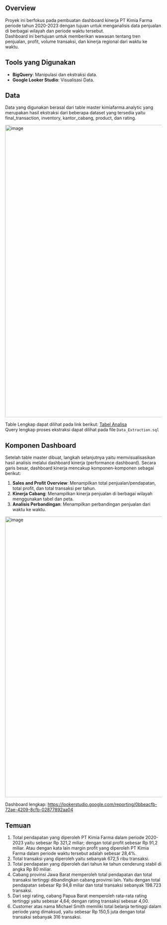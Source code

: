 ## Overview
Proyek ini berfokus pada pembuatan dashboard kinerja PT Kimia Farma periode tahun 2020-2023 dengan tujuan untuk menganalisis data penjualan di berbagai wilayah dan periode waktu tersebut. </br> Dashboard ini bertujuan untuk memberikan wawasan tentang tren penjualan, profit, volume transaksi, dan kinerja regional dari waktu ke waktu.

## Tools yang Digunakan
- **BigQuery**: Manipulasi dan ekstraksi data.
- **Google Looker Studio**: Visualisasi Data.

## Data
Data yang digunakan berasal dari table master kimiafarma.analytic yang merupakan hasil ekstraksi dari beberapa dataset yang tersedia yaitu final_transaction, inventory, kantor_cabang, product, dan rating. </br>

<img width="937" alt="image" src="https://github.com/ramlanapriyansyah/kimiafarma_performance_analysis/assets/135192484/bd3c6696-641e-467d-aa1a-e7a47256dc19">

Table Lengkap dapat dilihat pada link berikut: [Tabel Analisa](https://docs.google.com/spreadsheets/d/1OOX667J5uBE5b6GMafVx0dMVFqDgvXHeDxw0_hukxj4/edit?usp=sharing) </br>
Query lengkap proses ekstraksi dapat dilihat pada file `Data_Extraction.sql`

## Komponen Dashboard
Setelah table master dibuat, langkah selanjutnya yaitu memvisualisasikan hasil analisis melalui dashboard kinerja (performance dashboard). 
Secara garis besar, dashboard kinerja mencakup komponen-komponen sebagai berikut:
1. **Sales and Profit Overview**: Menampilkan total penjualan/pendapatan, total profit, dan total transaksi per tahun.
2. **Kinerja Cabang**: Menampilkan kinerja penjualan di berbagai wilayah menggunakan tabel dan peta.
3. **Analisis Perbandingan**: Menampilkan perbandingan penjualan dari waktu ke waktu.

<img width="900" alt="image" src="https://github.com/ramlanapriyansyah/kimiafarma_performance_analysis/assets/135192484/04d73fec-647b-4ae8-a6c1-deef6994551e">


Dashboard lengkap: https://lookerstudio.google.com/reporting/0bbeacfb-72ae-4209-8cfb-02877892aa04

## Temuan
1. Total pendapatan yang diperoleh PT Kimia Farma dalam periode 2020-2023 yaitu sebesar Rp 321,2 miliar; dengan total profit sebesar Rp 91,2 miliar. Atau dengan kata lain margin profit yang diperoleh PT Kimia Farma dalam periode waktu tersebut adalah sebesar 28,4%.
2. Total transaksi yang diperoleh yaitu sebanyak 672,5 ribu transaksi.
3. Total pendapatan yang diperoleh dari tahun ke tahun cenderung stabil di angka Rp 80 miliar.
4. Cabang provinsi Jawa Barat memperoleh total pendapatan dan total transaksi tertinggi dibandingkan cabang provinsi lain. Yaitu dengan total pendapatan sebesar Rp 94,8 miliar dan total transaksi sebanyak 198.723 transaksi. 
5. Dari segi rating, cabang Papua Barat memperoleh rata-rata rating tertinggi yaitu sebesar 4,64; dengan rating transaksi sebesar 4,00.
6. Customer atas nama Michael Smith memiliki total belanja tertinggi dalam periode yang dimaksud, yaitu sebesar Rp 150,5 juta dengan total transaksi sebanyak 316 transaksi.
